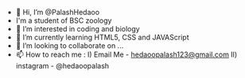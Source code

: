 - 👋 Hi, I’m @PalashHedaoo
- I'm a student of BSC zoology
- 👀 I’m interested in coding and biology
- 🌱 I’m currently learning HTML5, CSS and JAVAScript
- 💞️ I’m looking to collaborate on ...
- 📫 How to reach me : I) Email Me - hedaoopalash123@gmail.com
                      II) instagram - @hedaoopalash
<!---
PalashHedaoo/PalashHedaoo is a ✨ special ✨ repository because its `README.md` (this file) appears on your GitHub profile.
You can click the Preview link to take a look at your changes.
--->
